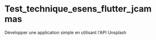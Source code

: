 # Test_technique_esens_flutter_jcammas
Développer une application simple en utilisant l'API Unsplash
